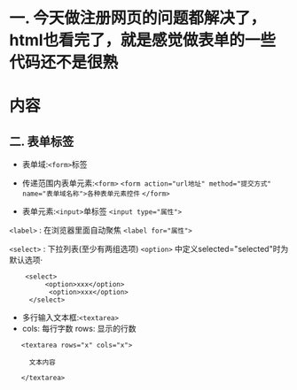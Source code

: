 # 一. 今天做注册网页的问题都解决了，html也看完了，就是感觉做表单的一些代码还不是很熟

# 内容

## 二. 表单标签

- 表单域:`<form>`标签
- 传递范围内表单元素:`<form>`
`<form action="url地址" method="提交方式" name="表单域名称">各种表单元素控件`  `</form>`

- 表单元素:`<input>`单标签
 `<input type="属性">`

`<label>` : 在浏览器里面自动聚焦
 `<label for="属性">`

`<select>` : 下拉列表(至少有两组选项)
`<option>` 中定义selected="selected"时为默认选项·

```
    <select>
         <option>xxx</option>
          <option>xxx</option>
     </select>
```

- 多行输入文本框:`<textarea>`
- cols: 每行字数   rows: 显示的行数
```
   <textarea rows="x" cols="x">

     文本内容

   </textarea>
```  

  
